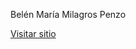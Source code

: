 Belén María Milagros Penzo

[Visitar sitio](https://github.com/BelenPenzo/BelenPenzo.github.io.git)
